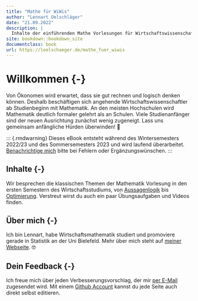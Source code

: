 ```yaml
--- 
title: "Mathe für WiWis"
author: "Lennart Oelschläger"
date: "21.09.2022"
description: |
  Inhalte der einführenden Mathe Vorlesungen für Wirtschaftswissenschaftler
site: bookdown::bookdown_site
documentclass: book
url: https://loelschaeger.de/mathe_fuer_wiwis
---
```


# Willkommen {-}

Von Ökonomen wird erwartet, dass sie gut rechnen und logisch denken können. Deshalb beschäftigen sich angehende Wirtschaftswissenschaftler ab Studienbeginn mit Mathematik. An den meisten Hochschulen wird Mathematik deutlich formaler gelehrt als an Schulen. Viele Studienanfänger sind der neuen Ausrichtung zunächst wenig zugeneigt. Lass uns gemeinsam anfängliche Hürden überwinden! &#129351;

::: {.rmdwarning}
Dieses eBook entsteht während des Wintersemesters 2022/23 und des Sommersemesters 2023 und wird laufend überarbeitet. [Benachrichtige mich](#dein-feedback) bitte bei Fehlern oder Ergänzungswünschen.
:::

## Inhalte {-}

Wir besprechen die klassischen Themen der Mathematik Vorlesung in den ersten Semestern des Wirtschaftsstudiums, von [Aussagenlogik](aussagenlogik.html) bis [Optimierung](optimierung.html). Verstreut wirst du auch ein paar Übungsaufgaben und Videos finden.

## Über mich {-}

Ich bin Lennart, habe Wirtschaftsmathematik studiert und promoviere gerade in Statistik an der Uni Bielefeld. Mehr über mich steht auf [meiner Webseite](https://loelschlaeger.de/). &#x1F913;

## Dein Feedback {-}

Ich freue mich über jeden Verbesserungsvorschlag, der mir [per E-Mail](mailto:oelschlaeger.lennart@gmail.com) zugesendet wird. Mit einem [Github Account](https://www.github.com) kannst du jede Seite auch direkt selbst editieren.
